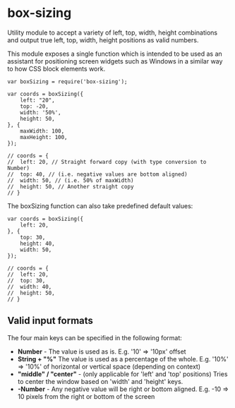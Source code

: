 box-sizing
==========
Utility module to accept a variety of left, top, width, height combinations and output true left, top, width, height positions as valid numbers.

This module exposes a single function which is intended to be used as an assistant for positioning screen widgets such as Windows in a similar way to how CSS block elements work.


	var boxSizing = require('box-sizing');

	var coords = boxSizing({
		left: "20",
		top: -20,
		width: '50%',
		height: 50,
	}, {
		maxWidth: 100,
		maxHeight: 100,
	});

	// coords = {
	//	left: 20, // Straight forward copy (with type conversion to Number)
	// 	top: 40, // (i.e. negative values are bottom aligned)
	//	width: 50, // (i.e. 50% of maxWidth)
	//	height: 50, // Another straight copy
	// }



The boxSizing function can also take predefined default values:

	var coords = boxSizing({
		left: 20,
	}, {
		top: 30,
		height: 40,
		width: 50,
	});

	// coords = {
	//	left: 20,
	// 	top: 30,
	//	width: 40,
	//	height: 50,
	// }


Valid input formats
-------------------
The four main keys can be specified in the following format:

* **Number** - The value is used as is. E.g. '10' => '10px' offset
* **String + "%"** The value is used as a percentage of the whole. E.g. '10%' => '10%' of horizontal or vertical space (depending on context)
* **"middle" / "center"** - (only applicable for 'left' and 'top' positions) Tries to center the window based on 'width' and 'height' keys.
* **-Number** - Any negative value will be right or bottom aligned. E.g. -10 => 10 pixels from the right or bottom of the screen
